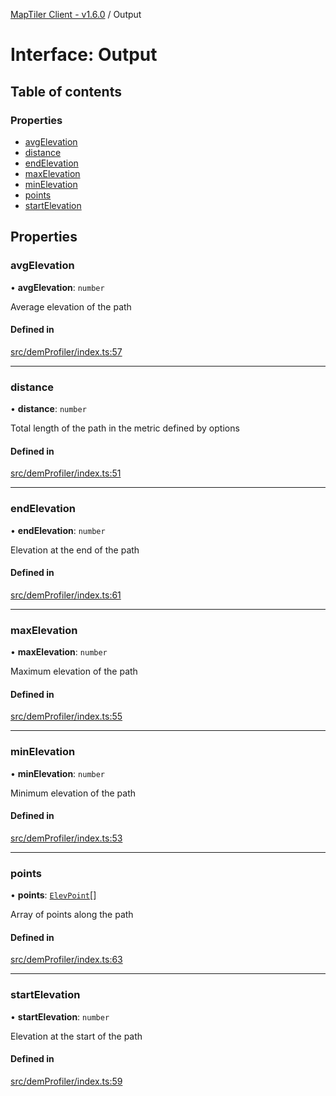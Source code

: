 [MapTiler Client - v1.6.0](../README.md) / Output

# Interface: Output

## Table of contents

### Properties

- [avgElevation](Output.md#avgelevation)
- [distance](Output.md#distance)
- [endElevation](Output.md#endelevation)
- [maxElevation](Output.md#maxelevation)
- [minElevation](Output.md#minelevation)
- [points](Output.md#points)
- [startElevation](Output.md#startelevation)

## Properties

### avgElevation

• **avgElevation**: `number`

Average elevation of the path

#### Defined in

[src/demProfiler/index.ts:57](https://github.com/CraigglesO/maptiler-client-js/blob/ea75989/src/demProfiler/index.ts#L57)

___

### distance

• **distance**: `number`

Total length of the path in the metric defined by options

#### Defined in

[src/demProfiler/index.ts:51](https://github.com/CraigglesO/maptiler-client-js/blob/ea75989/src/demProfiler/index.ts#L51)

___

### endElevation

• **endElevation**: `number`

Elevation at the end of the path

#### Defined in

[src/demProfiler/index.ts:61](https://github.com/CraigglesO/maptiler-client-js/blob/ea75989/src/demProfiler/index.ts#L61)

___

### maxElevation

• **maxElevation**: `number`

Maximum elevation of the path

#### Defined in

[src/demProfiler/index.ts:55](https://github.com/CraigglesO/maptiler-client-js/blob/ea75989/src/demProfiler/index.ts#L55)

___

### minElevation

• **minElevation**: `number`

Minimum elevation of the path

#### Defined in

[src/demProfiler/index.ts:53](https://github.com/CraigglesO/maptiler-client-js/blob/ea75989/src/demProfiler/index.ts#L53)

___

### points

• **points**: [`ElevPoint`](ElevPoint.md)[]

Array of points along the path

#### Defined in

[src/demProfiler/index.ts:63](https://github.com/CraigglesO/maptiler-client-js/blob/ea75989/src/demProfiler/index.ts#L63)

___

### startElevation

• **startElevation**: `number`

Elevation at the start of the path

#### Defined in

[src/demProfiler/index.ts:59](https://github.com/CraigglesO/maptiler-client-js/blob/ea75989/src/demProfiler/index.ts#L59)
